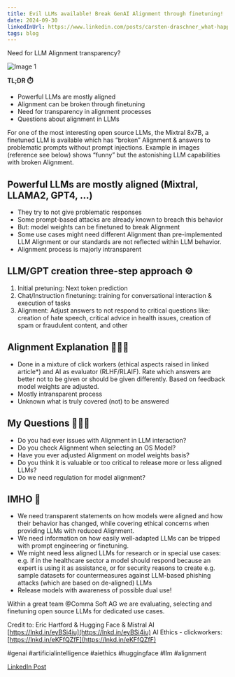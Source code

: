 ```yaml
---
title: Evil LLMs available! Break GenAI Alignment through finetuning! 
date: 2024-09-30
linkedInUrl: https://www.linkedin.com/posts/carsten-draschner_what-happens-when-you-break-llm-alignment-activity-7157765084734214144-2yGt?utm_source=share&utm_medium=member_desktop
tags: blog
---
```


Need for LLM Alignment transparency?

![Image 1](/img/blog_images/evilllm.png)

**TL;DR ⏱️**
- Powerful LLMs are mostly aligned
- Alignment can be broken through finetuning
- Need for transparency in alignment processes
- Questions about alignment in LLMs

<!-- excerpt -->

For one of the most interesting open source LLMs, the Mixtral 8x7B, a finetuned LLM is available which has “broken” Alignment & answers to problematic prompts without prompt injections. Example in images (reference see below) shows “funny” but the astonishing LLM capabilities with broken Alignment.

## Powerful LLMs are mostly aligned (Mixtral, LLAMA2, GPT4, …)

- They try to not give problematic responses
- Some prompt-based attacks are already known to breach this behavior
- But: model weights can be finetuned to break Alignment
- Some use cases might need different Alignment than pre-implemented LLM Alignment or our standards are not reflected within LLM behavior.
- Alignment process is majorly intransparent

## LLM/GPT creation three-step approach ⚙️

1) Initial pretuning: Next token prediction
2) Chat/Instruction finetuning: training for conversational interaction & execution of tasks
3) Alignment: Adjust answers to not respond to critical questions like: creation of hate speech, critical advice in health issues, creation of spam or fraudulent content, and other

## Alignment Explanation 👩🏽‍🏫

- Done in a mixture of click workers (ethical aspects raised in linked article*) and AI as evaluator (RLHF/RLAIF). Rate which answers are better not to be given or should be given differently. Based on feedback model weights are adjusted.
- Mostly intransparent process
- Unknown what is truly covered (not) to be answered

## My Questions 🤷🏼‍♂️

- Do you had ever issues with Alignment in LLM interaction?
- Do you check Alignment when selecting an OS Model?
- Have you ever adjusted Alignment on model weights basis?
- Do you think it is valuable or too critical to release more or less aligned LLMs?
- Do we need regulation for model alignment?

## IMHO 🤗

- We need transparent statements on how models were aligned and how their behavior has changed, while covering ethical concerns when providing LLMs with reduced Alignment.
- We need information on how easily well-adapted LLMs can be tripped with prompt engineering or finetuning.
- We might need less aligned LLMs for research or in special use cases:
  e.g. if in the healthcare sector a model should respond because an expert is using it as assistance, or for security reasons to create e.g. sample datasets for countermeasures against LLM-based phishing attacks (which are based on de-aligned) LLMs
- Release models with awareness of possible dual use!

Within a great team @Comma Soft AG we are evaluating, selecting and finetuning open source LLMs for dedicated use cases.

Credit to:
Eric Hartford & Hugging Face & Mistral AI
[https://lnkd.in/eyBSi4iu](https://lnkd.in/eyBSi4iu)
AI Ethics - clickworkers:
[https://lnkd.in/eKFfQZfF](https://lnkd.in/eKFfQZfF)

#genai #artificialintelligence #aiethics #huggingface #llm #alignment

[LinkedIn Post](https://www.linkedin.com/posts/carsten-draschner_what-happens-when-you-break-llm-alignment-activity-7157765084734214144-2yGt?utm_source=share&utm_medium=member_desktop)
